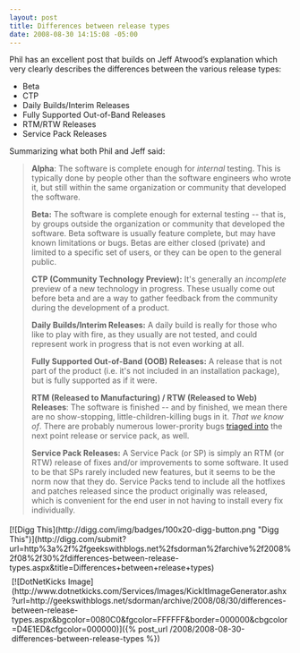 ```yaml
---
layout: post
title: Differences between release types
date: 2008-08-30 14:15:08 -05:00
---
```


Phil has an excellent post that builds on Jeff Atwood’s explanation which very clearly describes the differences between the various release types:

*   Beta 
*   CTP 
*   Daily Builds/Interim Releases 
*   Fully Supported Out-of-Band Releases 
*   RTM/RTW Releases 
*   Service Pack Releases   

Summarizing what both Phil and Jeff said:

> **Alpha**: The software is complete enough for *internal* testing. This is typically done by people other than the software engineers who wrote it, but still within the same organization or community that developed the software.
> 
> **Beta:** The software is complete enough for external testing -- that is, by groups outside the organization or community that developed the software. Beta software is usually feature complete, but may have known limitations or bugs. Betas are either closed (private) and limited to a specific set of users, or they can be open to the general public.
> 
> **CTP (Community Technology Preview):** It's generally an *incomplete* preview of a new technology in progress. These usually come out before beta and are a way to gather feedback from the community during the development of a product.
> 
> **Daily Builds/Interim Releases:** A daily build is really for those who like to play with fire, as they usually are not tested, and could represent work in progress that is not even working at all.
> 
> **Fully Supported Out-of-Band (OOB) Releases:** A release that is not part of the product (i.e. it's not included in an installation package), but is fully supported as if it were.
> 
> **RTM (Released to Manufacturing) / RTW (Released to Web) Releases**: The software is finished -- and by finished, we mean there are no show-stopping, little-children-killing bugs in it. *That we know of*. There are probably numerous lower-prority bugs [triaged into](http://www.codinghorror.com/blog/archives/000498.html) the next point release or service pack, as well.
> 
> **Service Pack Releases:** A Service Pack (or SP) is simply an RTM (or RTW) release of fixes and/or improvements to some software. It used to be that SPs rarely included new features, but it seems to be the norm now that they do. Service Packs tend to include all the hotfixes and patches released since the product originally was released, which is convenient for the end user in not having to install every fix individually.

<div class="wlWriterHeaderFooter" style="text-align:left; margin:0px; padding:4px 0px 4px 0px;">[![Digg This](http://digg.com/img/badges/100x20-digg-button.png "Digg This")](http://digg.com/submit?url=http%3a%2f%2fgeekswithblogs.net%2fsdorman%2farchive%2f2008%2f08%2f30%2fdifferences-between-release-types.aspx&title=Differences+between+release+types)</div><div class="wlWriterHeaderFooter" style="text-align:left; margin:0px; padding:4px 4px 4px 4px;">[![DotNetKicks Image](http://www.dotnetkicks.com/Services/Images/KickItImageGenerator.ashx?url=http://geekswithblogs.net/sdorman/archive/2008/08/30/differences-between-release-types.aspx&bgcolor=0080C0&fgcolor=FFFFFF&border=000000&cbgcolor=D4E1ED&cfgcolor=000000)]({% post_url /2008/2008-08-30-differences-between-release-types %})</div>
